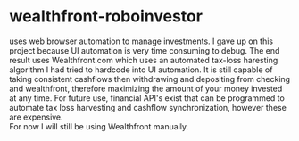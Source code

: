 # wealthfront-roboinvestor
uses web browser automation to manage investments. 
I gave up on this project because UI automation is very time consuming to debug.
The end result uses Wealthfront.com which uses an automated tax-loss haresting algorithm I had tried to hardcode into UI automation.
It is still capable of taking consistent cashflows then withdrawing and depositing from checking and wealthfront, therefore maximizing the amount of your money invested at any time. 
For future use, financial API's exist that can be programmed to automate tax loss harvesting and cashflow synchronization, however these are expensive.  
For now I will still be using Wealthfront manually.
